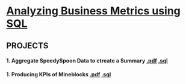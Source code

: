# [Analyzing Business Metrics using SQL](https://github.com/SumaiaParveen/SQL-codeacademy/blob/master/Course_SQL%20Analyzing%20Business%20Metrics/certificate_How%20to%20Analyze%20Business%20Metrics%20with%20SQL.pdf)

## PROJECTS

#### 1. Aggregate SpeedySpoon Data to ctreate a Summary [.pdf](https://github.com/SumaiaParveen/SQL-codeacademy/blob/master/Course_SQL%20Analyzing%20Business%20Metrics/Advanced%20Aggregate.pdf) [.sql](https://github.com/SumaiaParveen/SQL-codeacademy/blob/master/Course_SQL%20Analyzing%20Business%20Metrics/Advanced%20Aggregate.sql)

#### 1. Producing KPIs of Mineblocks [.pdf](https://github.com/SumaiaParveen/SQL-codeacademy/blob/master/Course_SQL%20Analyzing%20Business%20Metrics/Common%20Metrics.pdf) [.sql](https://github.com/SumaiaParveen/SQL-codeacademy/blob/master/Course_SQL%20Analyzing%20Business%20Metrics/Common%20Metrics.sql)
